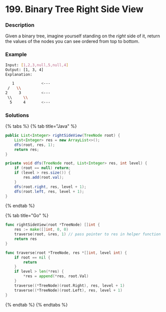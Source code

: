 # 199. Binary Tree Right Side View

### Description

Given a binary tree, imagine yourself standing on the _right_ side of it, return the values of the nodes you can see ordered from top to bottom.

### Example

```bash
Input: [1,2,3,null,5,null,4]
Output: [1, 3, 4]
Explanation:

   1            <---
 /   \\
2     3         <---
 \\     \\
  5     4       <---
```

### Solutions

{% tabs %}
{% tab title="Java" %}
```java
public List<Integer> rightSideView(TreeNode root) {
    List<Integer> res = new ArrayList<>();
    dfs(root, res, 1);
    return res;
}

private void dfs(TreeNode root, List<Integer> res, int level) {
    if (root == null) return;
    if (level > res.size()) {
        res.add(root.val);
    }
    dfs(root.right, res, level + 1);
    dfs(root.left, res, level + 1);
}
```
{% endtab %}

{% tab title="Go" %}
```go
func rightSideView(root *TreeNode) []int {
	res := make([]int, 0, 0)
	traverse(root, &res, 1) // pass pointer to res in helper function
	return res
}

func traverse(root *TreeNode, res *[]int, level int) {
	if root == nil {
		return
	}
	if level > len(*res) {
		*res = append(*res, root.Val)
	}
	traverse((*TreeNode)(root.Right), res, level + 1)
	traverse((*TreeNode)(root.Left), res, level + 1)
}
```
{% endtab %}
{% endtabs %}



